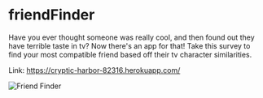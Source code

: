 # friendFinder

 Have you ever thought someone was really cool, and then found out they have terrible taste in tv? Now there's an app for that! Take this survey to find your most compatible friend based off their tv character similarities.

 Link: https://cryptic-harbor-82316.herokuapp.com/

 ![Friend Finder](public/images/screenshot.PNG)